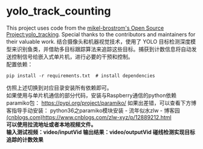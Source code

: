 # yolo_track_counting
This project uses code from the [mikel-brostrom's Open Source Project:yolo_tracking](https://github.com/mikel-brostrom/yolo_tracking).
Special thanks to the contributors and maintainers for their valuable work.
结合摄像头和机器视觉技术，使用了 YOLO  目标检测深度模型来识别鱼类，并借助多目标跟踪算法来追踪这些目标。捕获到计数信息将自动发送控制信号给嵌入式单片机，进行必要的干预和控制。  
配置依赖：  
 ```
pip install -r requirements.txt  # install dependencies
```
仿照上述切换到对应目录安装所有依赖即可。  
如果使用与单片机通信的部分代码，安装与Raspberry通信的python依赖paramiko包：
https://pypi.org/project/paramiko/
如果出差错，可以查看下方博客指导手动安装：
python36之paramiko模块安装 - 流年似水zlw - 博客园 [(cnblogs.com)](https://www.cnblogs.com/zlw-xyz/p/12889212.html)https://www.cnblogs.com/zlw-xyz/p/12889212.html  
**可以使用拉流地址或者本地视频文件。  
输入测试视频：video/inputVid
输出结果：video/outputVid
碰线检测实现目标追踪的计数效果**
